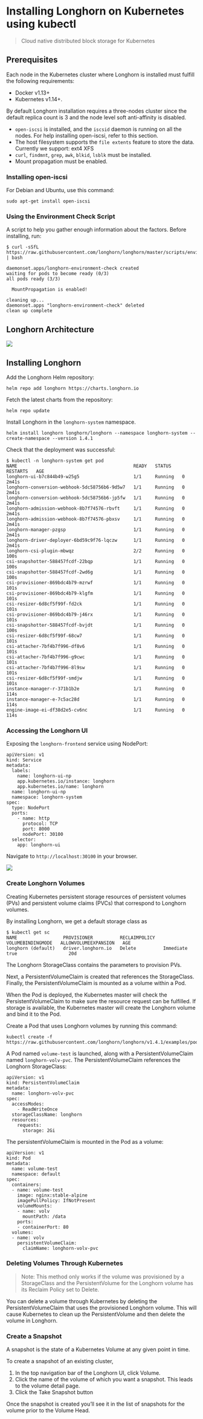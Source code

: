 # Installing Longhorn on Kubernetes using kubectl

> Cloud native distributed block storage for Kubernetes

## Prerequisites

Each node in the Kubernetes cluster where Longhorn is installed must fulfill the following requirements:

- Docker v1.13+
- Kubernetes v1.14+.

By default Longhorn installation requires a three-nodes cluster since the default replica count is 3 and the node level soft anti-affinity is disabled.

- `open-iscsi` is installed, and the `iscsid` daemon is running on all the nodes. For help installing open-iscsi, refer to this section.
- The host filesystem supports the `file extents` feature to store the data. Currently we support:
  ext4
  XFS
- `curl`, `findmnt`, `grep`, `awk`, `blkid`, `lsblk` must be installed.
- Mount propagation must be enabled.

### Installing open-iscsi

For Debian and Ubuntu, use this command:

```shell
sudo apt-get install open-iscsi
```

### Using the Environment Check Script

A script to help you gather enough information about the factors. Before installing, run:

```shell
$ curl -sSfL https://raw.githubusercontent.com/longhorn/longhorn/master/scripts/environment_check.sh | bash

daemonset.apps/longhorn-environment-check created
waiting for pods to become ready (0/3)
all pods ready (3/3)

  MountPropagation is enabled!

cleaning up...
daemonset.apps "longhorn-environment-check" deleted
clean up complete
```

## Longhorn Architecture

<div style="align:center; margin-left:auto; margin-right:auto">
<img src="https://github.com/krishnashed/data-pipeline/blob/main/Installation%20Docs/images/longhorn-architecture.svg"/>
</div>

## Installing Longhorn

Add the Longhorn Helm repository:

```shell
helm repo add longhorn https://charts.longhorn.io
```

Fetch the latest charts from the repository:

```shell
helm repo update
```

Install Longhorn in the `longhorn-system` namespace.

```shell
helm install longhorn longhorn/longhorn --namespace longhorn-system --create-namespace --version 1.4.1
```

Check that the deployment was successful:

```shell
$ kubectl -n longhorn-system get pod
NAME                                           READY   STATUS    RESTARTS   AGE
longhorn-ui-b7c844b49-w25g5                    1/1     Running   0          2m41s
longhorn-conversion-webhook-5dc58756b6-9d5w7   1/1     Running   0          2m41s
longhorn-conversion-webhook-5dc58756b6-jp5fw   1/1     Running   0          2m41s
longhorn-admission-webhook-8b7f74576-rbvft     1/1     Running   0          2m41s
longhorn-admission-webhook-8b7f74576-pbxsv     1/1     Running   0          2m41s
longhorn-manager-pzgsp                         1/1     Running   0          2m41s
longhorn-driver-deployer-6bd59c9f76-lqczw      1/1     Running   0          2m41s
longhorn-csi-plugin-mbwqz                      2/2     Running   0          100s
csi-snapshotter-588457fcdf-22bqp               1/1     Running   0          100s
csi-snapshotter-588457fcdf-2wd6g               1/1     Running   0          100s
csi-provisioner-869bdc4b79-mzrwf               1/1     Running   0          101s
csi-provisioner-869bdc4b79-klgfm               1/1     Running   0          101s
csi-resizer-6d8cf5f99f-fd2ck                   1/1     Running   0          101s
csi-provisioner-869bdc4b79-j46rx               1/1     Running   0          101s
csi-snapshotter-588457fcdf-bvjdt               1/1     Running   0          100s
csi-resizer-6d8cf5f99f-68cw7                   1/1     Running   0          101s
csi-attacher-7bf4b7f996-df8v6                  1/1     Running   0          101s
csi-attacher-7bf4b7f996-g9cwc                  1/1     Running   0          101s
csi-attacher-7bf4b7f996-8l9sw                  1/1     Running   0          101s
csi-resizer-6d8cf5f99f-smdjw                   1/1     Running   0          101s
instance-manager-r-371b1b2e                    1/1     Running   0          114s
instance-manager-e-7c5ac28d                    1/1     Running   0          114s
engine-image-ei-df38d2e5-cv6nc                 1/1     Running   0          114s
```

### Accessing the Longhorn UI

Exposing the `longhorn-frontend` service using NodePort:

```shell
apiVersion: v1
kind: Service
metadata:
  labels:
    name: longhorn-ui-np
    app.kubernetes.io/instance: longhorn
    app.kubernetes.io/name: longhorn
  name: longhorn-ui-np
  namespace: longhorn-system
spec:
  type: NodePort
  ports:
    - name: http
      protocol: TCP
      port: 8000
      nodePort: 30100
  selector:
    app: longhorn-ui
```

Navigate to `http://localhost:30100` in your browser.

<div style="align:center; margin-left:auto; margin-right:auto">
<img src="https://github.com/krishnashed/data-pipeline/blob/main/Installation%20Docs/images/longhorn-ui.png"/>
</div>

### Create Longhorn Volumes

Creating Kubernetes persistent storage resources of persistent volumes (PVs) and persistent volume claims (PVCs) that correspond to Longhorn volumes.

By installing Longhorn, we get a default storage class as

```shell
$ kubectl get sc
NAME                 PROVISIONER          RECLAIMPOLICY   VOLUMEBINDINGMODE   ALLOWVOLUMEEXPANSION   AGE
longhorn (default)   driver.longhorn.io   Delete          Immediate           true                   20d
```

The Longhorn StorageClass contains the parameters to provision PVs.

Next, a PersistentVolumeClaim is created that references the StorageClass. Finally, the PersistentVolumeClaim is mounted as a volume within a Pod.

When the Pod is deployed, the Kubernetes master will check the PersistentVolumeClaim to make sure the resource request can be fulfilled. If storage is available, the Kubernetes master will create the Longhorn volume and bind it to the Pod.

Create a Pod that uses Longhorn volumes by running this command:

```shell
kubectl create -f https://raw.githubusercontent.com/longhorn/longhorn/v1.4.1/examples/pod_with_pvc.yaml
```

A Pod named `volume-test` is launched, along with a PersistentVolumeClaim named `longhorn-volv-pvc`. The PersistentVolumeClaim references the Longhorn StorageClass:

```
apiVersion: v1
kind: PersistentVolumeClaim
metadata:
  name: longhorn-volv-pvc
spec:
  accessModes:
    - ReadWriteOnce
  storageClassName: longhorn
  resources:
    requests:
      storage: 2Gi
```

The persistentVolumeClaim is mounted in the Pod as a volume:

```
apiVersion: v1
kind: Pod
metadata:
  name: volume-test
  namespace: default
spec:
  containers:
  - name: volume-test
    image: nginx:stable-alpine
    imagePullPolicy: IfNotPresent
    volumeMounts:
    - name: volv
      mountPath: /data
    ports:
    - containerPort: 80
  volumes:
  - name: volv
    persistentVolumeClaim:
      claimName: longhorn-volv-pvc
```

### Deleting Volumes Through Kubernetes

> Note: This method only works if the volume was provisioned by a StorageClass and the PersistentVolume for the Longhorn volume has its Reclaim Policy set to Delete.

You can delete a volume through Kubernetes by deleting the PersistentVolumeClaim that uses the provisioned Longhorn volume. This will cause Kubernetes to clean up the PersistentVolume and then delete the volume in Longhorn.

### Create a Snapshot

A snapshot is the state of a Kubernetes Volume at any given point in time.

To create a snapshot of an existing cluster,

1. In the top navigation bar of the Longhorn UI, click Volume.
2. Click the name of the volume of which you want a snapshot. This leads to the volume detail page.
3. Click the Take Snapshot button

Once the snapshot is created you’ll see it in the list of snapshots for the volume prior to the Volume Head.
